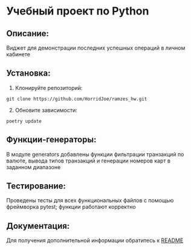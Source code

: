 # Учебный проект по Python

## Описание:

Виджет для демонстрации последних успешных операций в личном кабинете

## Установка:
1. Клонируйте репозиторий:
```
git clone https://github.com/HorridJoe/ramzes_hw.git
```
2. Обновите зависимости:
```
poetry update
```
## Функции-генераторы:
В модуле generators добавлены функции фильтрации транзакций по валюте,
вывода типов транзакций и генерации номеров карт в заданном диапазоне
## Тестирование:
Проведены тесты для всех функциональных файлов с помощью фреймворка pytest;
функции работают корректно
## Документация:
Для получения дополнительной информации обратитесь к [README](.\README.md)